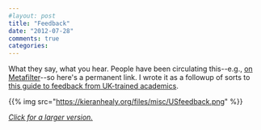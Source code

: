```yaml
---
#layout: post
title: "Feedback"
date: "2012-07-28"
comments: true
categories: 
---
```


What they say, what you hear. People have been circulating this--e.g., [on Metafilter](http://www.metafilter.com/118368/How-to-understand-an-American-professor)--so here's a permanent link. I wrote it as a followup of sorts to [this guide to feedback from UK-trained academics](http://kieranhealy.org/files/misc/anglo-feedback.png). 

{{% img src="https://kieranhealy.org/files/misc/USfeedback.png" %}}

[*Click for a larger version.*](http://kieranhealy.org/files/misc/USfeedback.png)
